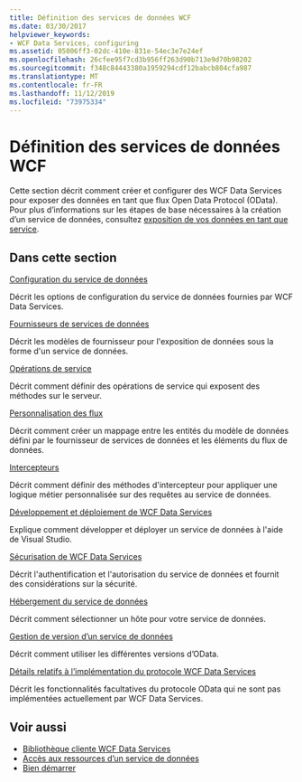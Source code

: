 ```yaml
---
title: Définition des services de données WCF
ms.date: 03/30/2017
helpviewer_keywords:
- WCF Data Services, configuring
ms.assetid: 05006ff3-02dc-410e-831e-54ec3e7e24ef
ms.openlocfilehash: 26cfee95f7cd3b956ff263d90b713e9d70b98202
ms.sourcegitcommit: f348c84443380a1959294cdf12babcb804cfa987
ms.translationtype: MT
ms.contentlocale: fr-FR
ms.lasthandoff: 11/12/2019
ms.locfileid: "73975334"
---
```

# <a name="defining-wcf-data-services"></a>Définition des services de données WCF

Cette section décrit comment créer et configurer des WCF Data Services pour exposer des données en tant que flux Open Data Protocol (OData). Pour plus d’informations sur les étapes de base nécessaires à la création d’un service de données, consultez [exposition de vos données en tant que service](exposing-your-data-as-a-service-wcf-data-services.md).

## <a name="in-this-section"></a>Dans cette section

 [Configuration du service de données](configuring-the-data-service-wcf-data-services.md)

 Décrit les options de configuration du service de données fournies par WCF Data Services.

 [Fournisseurs de services de données](data-services-providers-wcf-data-services.md)

 Décrit les modèles de fournisseur pour l'exposition de données sous la forme d'un service de données.

 [Opérations de service](service-operations-wcf-data-services.md)

 Décrit comment définir des opérations de service qui exposent des méthodes sur le serveur.

 [Personnalisation des flux](feed-customization-wcf-data-services.md)

 Décrit comment créer un mappage entre les entités du modèle de données défini par le fournisseur de services de données et les éléments du flux de données.

 [Intercepteurs](interceptors-wcf-data-services.md)

 Décrit comment définir des méthodes d'intercepteur pour appliquer une logique métier personnalisée sur des requêtes au service de données.

 [Développement et déploiement de WCF Data Services](developing-and-deploying-wcf-data-services.md)

 Explique comment développer et déployer un service de données à l'aide de Visual Studio.

 [Sécurisation de WCF Data Services](securing-wcf-data-services.md)

 Décrit l'authentification et l'autorisation du service de données et fournit des considérations sur la sécurité.

 [Hébergement du service de données](hosting-the-data-service-wcf-data-services.md)

 Décrit comment sélectionner un hôte pour votre service de données.

 [Gestion de version d’un service de données](data-service-versioning-wcf-data-services.md)

 Décrit comment utiliser les différentes versions d’OData.

 [Détails relatifs à l’implémentation du protocole WCF Data Services](wcf-data-services-protocol-implementation-details.md)

 Décrit les fonctionnalités facultatives du protocole OData qui ne sont pas implémentées actuellement par WCF Data Services.

## <a name="see-also"></a>Voir aussi

- [Bibliothèque cliente WCF Data Services](wcf-data-services-client-library.md)
- [Accès aux ressources d’un service de données](accessing-data-service-resources-wcf-data-services.md)
- [Bien démarrer](getting-started-with-wcf-data-services.md)
